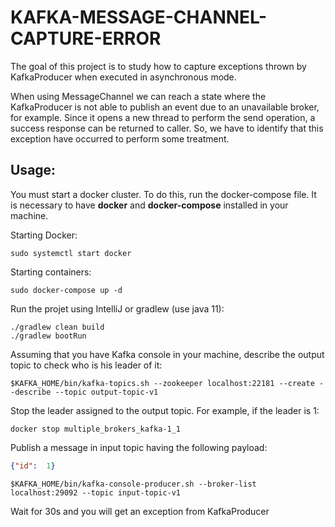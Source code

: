 # KAFKA-MESSAGE-CHANNEL-CAPTURE-ERROR

The goal of this project is to study how to capture exceptions thrown by KafkaProducer when executed in asynchronous mode. 

When using MessageChannel we can reach a state where the KafkaProducer is not able to publish an event
due to an unavailable broker, for example. Since it opens a new thread to perform the send operation, a success
response can be returned to caller. So, we have to identify that this exception have occurred to perform some treatment.

## Usage:

You must start a docker cluster. To do this, run the docker-compose file.
It is necessary to have **docker** and **docker-compose** installed in your machine.

Starting Docker:
```shell
sudo systemctl start docker 
```

Starting containers:
```shell
sudo docker-compose up -d
```

Run the projet using IntelliJ or gradlew (use java 11):
```shell
./gradlew clean build
./gradlew bootRun
```

Assuming that you have Kafka console in your machine, describe the output topic to check who is his leader of it:
```shell
$KAFKA_HOME/bin/kafka-topics.sh --zookeeper localhost:22181 --create --describe --topic output-topic-v1
```

Stop the leader assigned to the output topic. For example, if the leader is 1:
```shell
docker stop multiple_brokers_kafka-1_1
```

Publish a message in input topic having the following payload:
```json
{"id":  1}
```
```shell
$KAFKA_HOME/bin/kafka-console-producer.sh --broker-list localhost:29092 --topic input-topic-v1
```

Wait for 30s and you will get an exception from KafkaProducer


